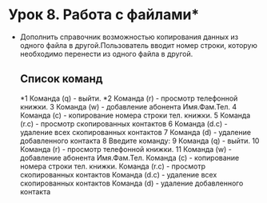 # Урок 8. Работа с файлами*
* Дополнить справочник возможностью копирования данных из одного файла в другой.Пользователь вводит номер строки, которую необходимо перенести из одного файла в другой.
  ## Список команд
  
  *1 Команда (q) - выйти. 
  *2 Команда (r) - просмотр телефонной книжки. 
  3 Команда (w) - добавление абонента Имя.Фам.Тел. 
  4 Команда (с) - копирование номера строки тел. книжки. 
  5 Команда (r.c) - просмотр скопированных контактов 
  6 Команда (d.c) - удаление всех скопированных контактов 
  7 Команда (d) - удаление добавленного контакта 
  8 Введите команду: 
  9 Команда (q) - выйти. 
  10 Команда (r) - просмотр телефонной книжки. 
  11 Команда (w) - добавление абонента Имя.Фам.Тел. 
   Команда (с) - копирование номера строки тел. книжки. 
   Команда (r.c) - просмотр скопированных контактов 
   Команда (d.c) - удаление всех скопированных контактов 
   Команда (d) - удаление добавленного контакта 
  

